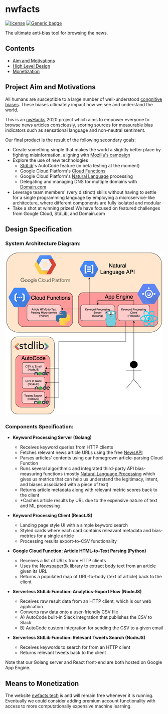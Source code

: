 # nwfacts

[![license](https://img.shields.io/github/license/adrianosela/nwfacts.svg)](https://github.com/adrianosela/nwfacts/blob/master/LICENSE)
[![Generic badge](https://img.shields.io/badge/nwfacts.tech-GREEN.svg)](https://nwfacts.tech)

The ultimate anti-bias tool for browsing the news.

## Contents

* [Aim and Motivations](#project-aim-and-motivations)
* [High Level Design](#design-specification)
* [Monetization](#means-to-monetization)

## Project Aim and Motivations

All humans are susceptible to a large number of well-understood [congnitive biases](https://en.wikipedia.org/wiki/List_of_cognitive_biases). These biases ultimately impact how we see and understand the world.

This is an [nwHacks](https://www.nwhacks.io/) 2020 project which aims to empower everyone to browse news articles consciously, scoring sources for measurable bias indicators such as sensational language and non-neutral sentiment.

Our final product is the result of the following secondary goals:

* Create something simple that makes the world a slightly better place by fighting misinformation, aligning with [Mozilla's campaign](https://foundation.mozilla.org/en/campaigns/eu-misinformation/)
* Explore the use of new technologies
	* [StdLib](https://stdlib.com/)'s AutoCode feature (in beta testing at the moment)
	* Google Cloud Platform's [Cloud Functions](https://cloud.google.com/functions/)
	* Google Cloud Platform's [Natural Language](https://cloud.google.com/natural-language/) processing
	* Delegating and managing DNS for multiple domains with [Domain.com](https://domain.com)
* Leverage team members' (very distinct) skills without having to settle for a single programming language by employing a microservice-like architecture, where different components are fully isolated and modular
* Take a shot at winning prizes! We have focused on featured challenges from Google Cloud, StdLib, and Domain.com

## Design Specification

### **System Architecture Diagram:**

![](./docs/diagrams/architecture.png)

### **Components Specification:**

* **Keyword Processing Server (Golang)**
  * Receives keyword queries from HTTP clients
  * Fetches relevant news article URLs using the free [NewsAPI](https://newsapi.org/)
  * Parses articles' contents using our homegrown article-parsing Cloud Function
  * Runs several algorithmic and integrated third-party API bias-measuring functions (mostly [Natural Language Processing](https://en.wikipedia.org/wiki/Natural_language_processing) which gives us metrics that can help us understand the legitimacy, intent, and biases associated with a piece of text)
  * Returns article metadata along with relevant metric scores back to the client
  * *Caches article results by URL due to the expensive nature of text and ML processing

* **Keyword Processing Client (ReactJS)**
  * Landing page style UI with a simple keyword search
  * Styled cards where each card contains releavant metadata and bias-metrics for a single article
  * Processing results export-to-CSV functionality

* **Google Cloud Function: Article HTML-to-Text Parsing (Python)**
  * Receives a list of URLs from HTTP clients
  * Uses the [Newspaper3k](https://newspaper.readthedocs.io/en/latest/) library to extract body text from an article given its URL
  * Returns a populated map of URL-to-body (text of article) back to the client

* **Serverless StdLib Function: Analytics-Export Flow (NodeJS)**
  * Receives raw result data from an HTTP client, which is our web application
  * Converts raw data onto a user-friendly CSV file
  * A) AutoCode built-in Slack integration that publishes the CSV to Slack
  * B) AutoCode custom integration for sending the CSV to a given email

* **Serverless StdLib Function: Relevant Tweets Search (NodeJS)**
  * Receives keywords to search for from an HTTP client
  * Returns relevant tweets back to the client

Note that our Golang server and React front-end are both hosted on Google App Engine.

## Means to Monetization

The website [nwfacts.tech](https://nwfacts.tech) is and will remain free whenever it is running. Eventually we could consider adding premium account functionality with access to more computationally expensive machine learning.
